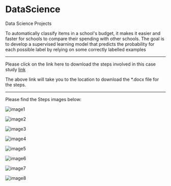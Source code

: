 # DataScience
Data Science Projects


To automatically classify items in a school's budget, it makes it easier and faster for schools to compare their spending with other schools. The goal is to develop a supervised learning model that predicts the probability for each possible label by relying on some correctly labelled examples

********************************************************************************************************************
Please click on the link here to download the steps involved in this case study [link](https://github.com/ambujbhargava/DataScience/tree/Project_SchoolBudgeting/Steps_In_Solving_CaseStudy.docx)

The above link will take you to the location to download the *.docx file for the steps.

********************************************************************************************************************

Please find the Steps images below:


![image1](https://user-images.githubusercontent.com/20254170/83819000-157a3c80-a70c-11ea-8a6e-8c8a15e001e4.jpg)

![image2](https://user-images.githubusercontent.com/20254170/83819015-21fe9500-a70c-11ea-9c1d-a865e3da3c53.jpg)

![image3](https://user-images.githubusercontent.com/20254170/83819021-26c34900-a70c-11ea-8c8b-80058f8ab390.jpg)

![image4](https://user-images.githubusercontent.com/20254170/83819032-2cb92a00-a70c-11ea-9cb0-9b1320ad2e1c.jpg)

![image5](https://user-images.githubusercontent.com/20254170/83819039-32167480-a70c-11ea-8999-ed419131b146.jpg)

![image6](https://user-images.githubusercontent.com/20254170/83819045-3773bf00-a70c-11ea-8b6f-d108ecb7afb5.jpg)

![image7](https://user-images.githubusercontent.com/20254170/83819050-3e023680-a70c-11ea-8335-e26e5ae6e3ad.jpg)

![image8](https://user-images.githubusercontent.com/20254170/83819061-4490ae00-a70c-11ea-8408-85b7a2fb9044.jpg)
